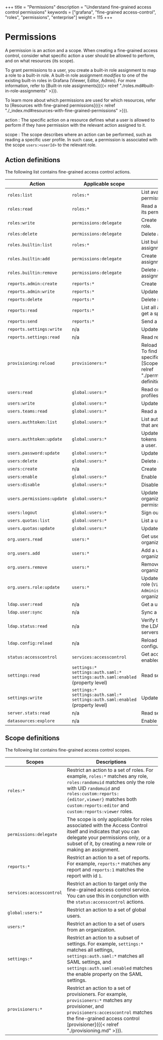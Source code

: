 +++
title = "Permissions"
description = "Understand fine-grained access control permissions"
keywords = ["grafana", "fine-grained access-control", "roles", "permissions", "enterprise"]
weight = 115
+++

# Permissions

A permission is an action and a scope. When creating a fine-grained access control, consider what specific action a user should be allowed to perform, and on what resources (its scope).

To grant permissions to a user, you create a built-in role assignment to map a role to a built-in role. A built-in role assignment _modifies_ to one of the existing built-in roles in Grafana (Viewer, Editor, Admin). For more information, refer to [Built-in role assignments]({{< relref "./roles.md#built-in-role-assignments" >}}).

To learn more about which permissions are used for which resources, refer to [Resources with fine-grained permissions]({{< relref "./_index.md#resources-with-fine-grained-permissions" >}}).

action
: The specific action on a resource defines what a user is allowed to perform if they have permission with the relevant action assigned to it.

scope
: The scope describes where an action can be performed, such as reading a specific user profile. In such case, a permission is associated with the scope `users:<userId>` to the relevant role.

## Action definitions

The following list contains fine-grained access control actions.

| Action                    | Applicable scope                                                                       | Description                                                                                                                                             |
| -------------------------- | --------------------------------------------------------------------------------------- | -------------------------------------------------------------------------------------------------------------------------------------------------------- |
| `roles:list`               | `roles:*`                                                                               | List available roles without permissions.                                                                                                                |
| `roles:read`               | `roles:*`                                                                               | Read a specific role with its permissions.                                                                                                              |
| `roles:write`              | `permissions:delegate`                                                                  | Create or update a custom role.                                                                                                                          |
| `roles:delete`             | `permissions:delegate`                                                                  | Delete a custom role.                                                                                                                                    |
| `roles.builtin:list`       | `roles:*`                                                                               | List built-in role assignments.                                                                                                                          |
| `roles.builtin:add`        | `permissions:delegate`                                                                  | Create a built-in role assignment.                                                                                                                       |
| `roles.builtin:remove`     | `permissions:delegate`                                                                  | Delete a built-in role assignment.                                                                                                                       |
| `reports.admin:create`     | `reports:*`                                                                             | Create reports.                                                                                                                                          |
| `reports.admin:write`      | `reports:*`                                                                             | Update reports.                                                                                                                                          |
| `reports:delete`           | `reports:*`                                                                             | Delete reports.                                                                                                                                          |
| `reports:read`             | `reports:*`                                                                             | List all available reports or get a specific report.                                                                                                     |
| `reports:send`             | `reports:*`                                                                             | Send a report email.                                                                                                                                     |
| `reports.settings:write`   | n/a                                                                                     | Update report settings.                                                                                                                                  |
| `reports.settings:read`    | n/a                                                                                     | Read report settings.                                                                                                                                    |
| `provisioning:reload`      | `provisioners:*`                                                                        | Reload provisioning files. To find the exact scope for specific provisioner, see [Scope definitions]({{< relref "./permissions.md#scope-definitions" >}}). |
| `users:read`               | `global:users:*`                                                                        | Read or search user profiles.                                                                                                                            |
| `users:write`              | `global:users:*`                                                                        | Update a user’s profile.                                                                                                                                 |
| `users.teams:read`         | `global:users:*`                                                                        | Read a user’s teams.                                                                                                                                     |
| `users.authtoken:list`     | `global:users:*`                                                                        | List authentication tokens that are assigned to a user.                                                                                                  |
| `users.authtoken:update`   | `global:users:*`                                                                        | Update authentication tokens that are assigned to a user.                                                                                                |
| `users.password:update`    | `global:users:*`                                                                        | Update a user’s password.                                                                                                                                |
| `users:delete`             | `global:users:*`                                                                        | Delete a user.                                                                                                                                           |
| `users:create`             | n/a                                                                                     | Create a user.                                                                                                                                           |
| `users:enable`             | `global:users:*`                                                                        | Enable a user.                                                                                                                                           |
| `users:disable`            | `global:users:*`                                                                        | Disable a user.                                                                                                                                          |
| `users.permissions:update` | `global:users:*`                                                                        | Update a user’s organization-level permissions.                                                                                                          |
| `users:logout`             | `global:users:*`                                                                        | Sign out a user.                                                                                                                                          |
| `users.quotas:list`        | `global:users:*`                                                                        | List a user’s quotas.                                                                                                                                    |
| `users.quotas:update`      | `global:users:*`                                                                        | Update a user’s quotas.                                                                                                                                  |
| `org.users.read`           | `users:*`                                                                               | Get user profiles within an organization.                                                                                                                |
| `org.users.add`            | `users:*`                                                                               | Add a user to an organization.                                                                                                                           |
| `org.users.remove`         | `users:*`                                                                               | Remove a user from an organization.                                                                                                                      |
| `org.users.role:update`    | `users:*`                                                                               | Update the organization role (`Viewer`, `Editor`, or `Administrator`) of an organization.                                                                          |
| `ldap.user:read`           | n/a                                                                                     | Get a user via LDAP.                                                                                                                                     |
| `ldap.user:sync`           | n/a                                                                                     | Sync a user via LDAP.                                                                                                                                    |
| `ldap.status:read`         | n/a                                                                                     | Verify the availability of the LDAP server or servers.                                                                                                                   |
| `ldap.config:reload`       | n/a                                                                                     | Reload the LDAP configuration.                                                                                                                           |
| `status:accesscontrol`     | `services:accesscontrol`                                                                | Get access-control enabled status.                                                                                                                       |
| `settings:read`            | `settings:*`<br>`settings:auth.saml:*`<br>`settings:auth.saml:enabled` (property level) | Read settings                                                                                                                                            |
| `settings:write`           | `settings:*`<br>`settings:auth.saml:*`<br>`settings:auth.saml:enabled` (property level) | Update settings                                                                                                                                          |
| `server.stats:read`        | n/a                                                                                     | Read server stats                                                                                                                                        |
| `datasources:explore`      | n/a                                                                                     | Enable explore                                                                                                                                           |

## Scope definitions

The following list contains fine-grained access control scopes.

| Scopes                   | Descriptions                                                                                                                                                                                                                                                   |
| ------------------------ | -------------------------------------------------------------------------------------------------------------------------------------------------------------------------------------------------------------------------------------------------------------- |
| `roles:*`                | Restrict an action to a set of roles. For example, `roles:*` matches any role, `roles:randomuid` matches only the role with UID `randomuid` and `roles:custom:reports:{editor,viewer}` matches both `custom:reports:editor` and `custom:reports:viewer` roles. |
| `permissions:delegate`   | The scope is only applicable for roles associated with the Access Control itself and indicates that you can delegate your permissions only, or a subset of it, by creating a new role or making an assignment.                                                 |
| `reports:*`              | Restrict an action to a set of reports. For example, `reports:*` matches any report and `reports:1` matches the report with id `1`.                                                                                                                            |
| `services:accesscontrol` | Restrict an action to target only the fine-grained access control service. You can use this in conjunction with the `status:accesscontrol` actions.                                                                                               |
| `global:users:*`         | Restrict an action to a set of global users.                                                                                                                                                                                                                   |
| `users:*`                | Restrict an action to a set of users from an organization.                                                                                                                                                                                                     |
| `settings:*`             | Restrict an action to a subset of settings. For example, `settings:*` matches all settings, `settings:auth.saml:*` matches all SAML settings, and `settings:auth.saml:enabled` matches the enable property on the SAML settings.                               |
| `provisioners:*`         | Restrict an action to a set of provisioners. For example, `provisioners:*` matches any provisioner, and `provisioners:accesscontrol` matches the fine-grained access control [provisioner]({{< relref "./provisioning.md" >}}).                                 |
